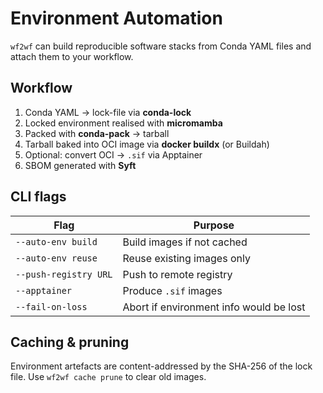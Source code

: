 # Environment Automation

`wf2wf` can build reproducible software stacks from Conda YAML files and attach them to your workflow.

## Workflow
1. Conda YAML → lock-file via **conda-lock**
2. Locked environment realised with **micromamba**
3. Packed with **conda-pack** → tarball
4. Tarball baked into OCI image via **docker buildx** (or Buildah)
5. Optional: convert OCI → `.sif` via Apptainer
6. SBOM generated with **Syft**

## CLI flags
| Flag | Purpose |
|------|---------|
| `--auto-env build` | Build images if not cached |
| `--auto-env reuse` | Reuse existing images only |
| `--push-registry URL` | Push to remote registry |
| `--apptainer` | Produce `.sif` images |
| `--fail-on-loss` | Abort if environment info would be lost |

## Caching & pruning
Environment artefacts are content-addressed by the SHA-256 of the lock file. Use `wf2wf cache prune` to clear old images.
